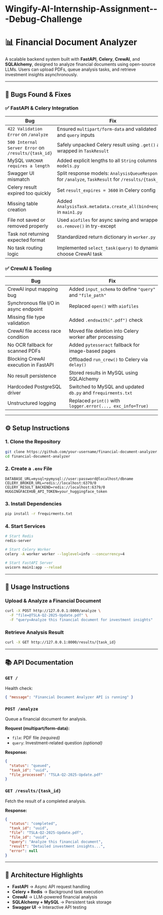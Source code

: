 # Wingify-AI-Internship-Assignment---Debug-Challenge

# 📊 Financial Document Analyzer

A scalable backend system built with **FastAPI**, **Celery**, **CrewAI**, and **SQLAlchemy**, designed to analyze financial documents using open-source LLMs. Users can upload PDFs, queue analysis tasks, and retrieve investment insights asynchronously.

---

## 🐞 Bugs Found & Fixes

### ✅ FastAPI & Celery Integration
| Bug | Fix |
|-----|-----|
| `422 Validation Error` on `/analyze` | Ensured `multipart/form-data` and validated `file` and `query` inputs |
| `500 Internal Server Error` on `/results/{task_id}` | Safely unpacked Celery result using `.get()` and wrapped in `TaskResult` |
| MySQL `VARCHAR requires a length` | Added explicit lengths to all `String` columns in `models.py` |
| Swagger UI mismatch | Split response models: `AnalysisQueueResponse` for `/analyze`, `TaskResult` for `/results/{task_id}` |
| Celery result expired too quickly | Set `result_expires = 3600` in Celery config |
| Missing table creation | Added `AnalysisTask.metadata.create_all(bind=engine)` in `main1.py` |
| File not saved or removed properly | Used `aiofiles` for async saving and wrapped `os.remove()` in try-except |
| Task not returning expected format | Standardized return dictionary in `worker.py` |
| No task routing logic | Implemented `select_task(query)` to dynamically choose CrewAI task |

### ✅ CrewAI & Tooling
| Bug | Fix |
|-----|-----|
| CrewAI input mapping bug | Added `input_schema` to define `"query"` and `"file_path"` |
| Synchronous file I/O in async endpoint | Replaced `open()` with `aiofiles` |
| Missing file type validation | Added `.endswith(".pdf")` check |
| CrewAI file access race condition | Moved file deletion into Celery worker after processing |
| No OCR fallback for scanned PDFs | Added `pytesseract` fallback for image-based pages |
| Blocking CrewAI execution in FastAPI | Offloaded `run_crew()` to Celery via `delay()` |
| No result persistence | Stored results in MySQL using SQLAlchemy |
| Hardcoded PostgreSQL driver | Switched to MySQL and updated `db.py` and `frequirments.txt` |
| Unstructured logging | Replaced `print()` with `logger.error(..., exc_info=True)` |

---

## ⚙️ Setup Instructions

### 1. Clone the Repository
```bash
git clone https://github.com/your-username/financial-document-analyzer.git
cd financial-document-analyzer
```

### 2. Create a `.env` File
```env
DATABASE_URL=mysql+pymysql://user:password@localhost/dbname
CELERY_BROKER_URL=redis://localhost:6379/0
CELERY_RESULT_BACKEND=redis://localhost:6379/0
HUGGINGFACEHUB_API_TOKEN=your_huggingface_token
```

### 3. Install Dependencies
```bash
pip install -r frequirments.txt
```

### 4. Start Services
```bash
# Start Redis
redis-server

# Start Celery Worker
celery -A worker worker --loglevel=info --concurrency=4

# Start FastAPI Server
uvicorn main1:app --reload
```

---

## 📡 Usage Instructions

### Upload & Analyze a Financial Document
```bash
curl -X POST http://127.0.0.1:8000/analyze \
  -F "file=@TSLA-Q2-2025-Update.pdf" \
  -F "query=Analyze this financial document for investment insights"
```

### Retrieve Analysis Result
```bash
curl -X GET http://127.0.0.1:8000/results/{task_id}
```

---

## 📚 API Documentation

### `GET /`
Health check:
```json
{ "message": "Financial Document Analyzer API is running" }
```

### `POST /analyze`
Queue a financial document for analysis.

**Request (multipart/form-data):**
- `file`: PDF file *(required)*
- `query`: Investment-related question *(optional)*

**Response:**
```json
{
  "status": "queued",
  "task_id": "uuid",
  "file_processed": "TSLA-Q2-2025-Update.pdf"
}
```

### `GET /results/{task_id}`
Fetch the result of a completed analysis.

**Response:**
```json
{
  "status": "completed",
  "task_id": "uuid",
  "file": "TSLA-Q2-2025-Update.pdf",
  "file_id": "uuid",
  "query": "Analyze this financial document",
  "result": "Detailed investment insights...",
  "error": null
}
```

---

## 🧠 Architecture Highlights
- **FastAPI** → Async API request handling  
- **Celery + Redis** → Background task execution  
- **CrewAI** → LLM-powered financial analysis  
- **SQLAlchemy + MySQL** → Persistent task storage  
- **Swagger UI** → Interactive API testing  
